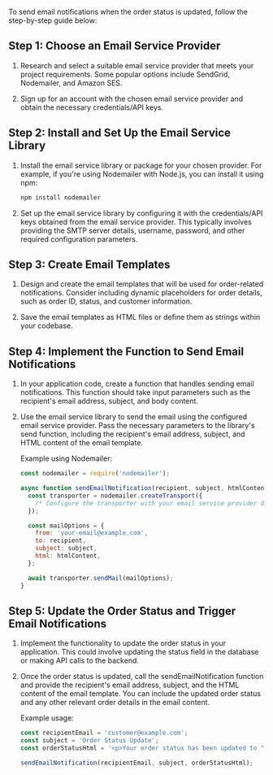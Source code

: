 To send email notifications when the order status is updated, follow the step-by-step guide below:

## Step 1: Choose an Email Service Provider

1. Research and select a suitable email service provider that meets your project requirements. Some popular options include SendGrid, Nodemailer, and Amazon SES.

2. Sign up for an account with the chosen email service provider and obtain the necessary credentials/API keys.

## Step 2: Install and Set Up the Email Service Library

1. Install the email service library or package for your chosen provider. For example, if you're using Nodemailer with Node.js, you can install it using npm:

   ```bash
   npm install nodemailer
   ```

2. Set up the email service library by configuring it with the credentials/API keys obtained from the email service provider. This typically involves providing the SMTP server details, username, password, and other required configuration parameters.

## Step 3: Create Email Templates

1. Design and create the email templates that will be used for order-related notifications. Consider including dynamic placeholders for order details, such as order ID, status, and customer information.

2. Save the email templates as HTML files or define them as strings within your codebase.

## Step 4: Implement the Function to Send Email Notifications

1. In your application code, create a function that handles sending email notifications. This function should take input parameters such as the recipient's email address, subject, and body content.

2. Use the email service library to send the email using the configured email service provider. Pass the necessary parameters to the library's send function, including the recipient's email address, subject, and HTML content of the email template.

   Example using Nodemailer:

   ```javascript
   const nodemailer = require('nodemailer');

   async function sendEmailNotification(recipient, subject, htmlContent) {
     const transporter = nodemailer.createTransport({
       /* Configure the transporter with your email service provider details */
     });

     const mailOptions = {
       from: 'your-email@example.com',
       to: recipient,
       subject: subject,
       html: htmlContent,
     };

     await transporter.sendMail(mailOptions);
   }
   ```

## Step 5: Update the Order Status and Trigger Email Notifications

1. Implement the functionality to update the order status in your application. This could involve updating the status field in the database or making API calls to the backend.

2. Once the order status is updated, call the sendEmailNotification function and provide the recipient's email address, subject, and the HTML content of the email template. You can include the updated order status and any other relevant order details in the email content.

   Example usage:

   ```javascript
   const recipientEmail = 'customer@example.com';
   const subject = 'Order Status Update';
   const orderStatusHtml = '<p>Your order status has been updated to "Shipped".</p>'; // Replace with actual order-related content

   sendEmailNotification(recipientEmail, subject, orderStatusHtml);
   ```

